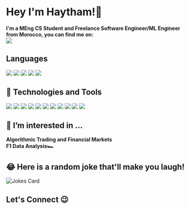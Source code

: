 <h1>Hey I'm Haytham!👋 </h1>

<b>I'm a MEng CS Student and Freelance Software Engineer/ML Engineer from Morocco, you can find me on:<br>  <a href="https://www.linkedin.com/in/haytham-ichahbane/"><img src="https://img.shields.io/badge/linkedin-%230077B5.svg?style=for-the-badge&logo=linkedin&logoColor=white" ></a>
  </b>

## Languages
  <p><img src="https://img.shields.io/badge/python-3670A0?style=for-the-badge&logo=python&logoColor=ffdd54">
  <img src="https://img.shields.io/badge/c-%2300599C.svg?style=for-the-badge&logo=c&logoColor=white">
  <img src="https://img.shields.io/badge/c++-%2300599C.svg?style=for-the-badge&logo=c%2B%2B&logoColor=white">
  <img src="https://img.shields.io/badge/java-%23ED8B00.svg?style=for-the-badge&logo=java&logoColor=white">
  <img src="https://img.shields.io/badge/shell_script-%23121011.svg?style=for-the-badge&logo=gnu-bash&logoColor=white"><p>
  
## 🔧 Technologies and Tools
  <p><img src="https://img.shields.io/badge/AWS-%23FF9900.svg?style=for-the-badge&logo=amazon-aws&logoColor=white"> 
    <img src="https://img.shields.io/badge/azure-%230072C6.svg?style=for-the-badge&logo=microsoftazure&logoColor=white">
    <img src="https://img.shields.io/badge/docker-%230db7ed.svg?style=for-the-badge&logo=docker&logoColor=white">
    <img src="https://img.shields.io/badge/kubernetes-%23326ce5.svg?style=for-the-badge&logo=kubernetes&logoColor=white">
    <img src="https://img.shields.io/badge/Linux-FCC624?style=for-the-badge&logo=linux&logoColor=black">
    <img src="https://img.shields.io/badge/PyTorch-%23EE4C2C.svg?style=for-the-badge&logo=PyTorch&logoColor=white">
    <img src="https://img.shields.io/badge/TensorFlow-%23FF6F00.svg?style=for-the-badge&logo=TensorFlow&logoColor=white">
    <img src="https://img.shields.io/badge/MongoDB-%234ea94b.svg?style=for-the-badge&logo=mongodb&logoColor=black">
    <img src="https://img.shields.io/badge/postgres-%23316192.svg?style=for-the-badge&logo=postgresql&logoColor=white">
    <img src="https://img.shields.io/badge/django-%23092E20.svg?style=for-the-badge&logo=django&logoColor=white">
    <img src="https://img.shields.io/badge/git-%23F05033.svg?style=for-the-badge&logo=git&logoColor=white"> 
  </p>

## 👀 I’m interested in ... 
  <b>Algorithmic Trading and Financial Markets <br> F1 Data Analysis🏎 <br> </b> 

## 😂 Here is a random joke that'll make you laugh!
![Jokes Card](https://readme-jokes.vercel.app/api)

    
 ## Let's Connect 😉
